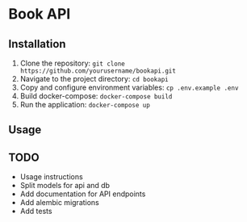 # Book API

## Installation
1. Clone the repository: `git clone https://github.com/yourusername/bookapi.git`
2. Navigate to the project directory: `cd bookapi`
3. Copy and configure environment variables: `cp .env.example .env`
4. Build docker-compose: `docker-compose build`
5. Run the application: `docker-compose up`

## Usage

## TODO
* Usage instructions
* Split models for api and db
* Add documentation for API endpoints
* Add alembic migrations
* Add tests
